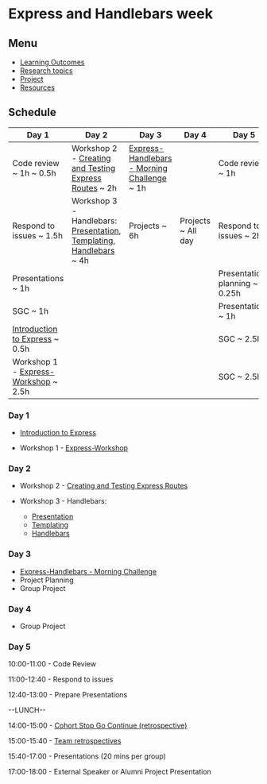 # Express and Handlebars week

## Menu

- [Learning Outcomes](./learning-outcomes.md)
- [Research topics](./research-afternoon.md)
- [Project](./project.md)
- [Resources](./resources.md)

## Schedule

Day 1|Day 2|Day 3|Day 4| Day 5 
---|---|---|---|---
Code review ~ 1h ~ 0.5h | Workshop 2 - [Creating and Testing Express Routes](https://github.com/foundersandcoders/express-and-testing-workshop) ~ 2h | [Express-Handlebars - Morning Challenge](https://github.com/foundersandcoders/express-handlebars-challenge) ~ 1h |  | Code review ~ 1h |
Respond to issues ~ 1.5h | Workshop 3 - Handlebars: [Presentation](https://docs.google.com/presentation/d/1AHAMQxpudl0zwwR2yADIoB7Luf58urJpKaqqTb1dhu0/edit?usp=sharing), [Templating](https://github.com/m4v15/templating/), [Handlebars](https://github.com/m4v15/country-express) ~ 4h | Projects ~ 6h | Projects ~ All day | Respond to issues ~ 2h |
 Presentations ~ 1h | || | Presentation planning ~ 0.25h|
|SGC ~ 1h| | | | Presentations ~ 1h|
|  [Introduction to Express](https://github.com/foundersandcoders/introduction-to-express) ~ 0.5h|| | | SGC ~ 2.5h|
|  Workshop 1 - [Express-Workshop](https://github.com/foundersandcoders/express-workshop) ~ 2.5h|| | | SGC ~ 2.5h|

### Day 1
 - [Introduction to Express](https://github.com/foundersandcoders/introduction-to-express)

 - Workshop 1 - [Express-Workshop](https://github.com/foundersandcoders/express-workshop)
 
### Day 2

- Workshop 2 - [Creating and Testing Express Routes](https://github.com/foundersandcoders/express-and-testing-workshop)

- Workshop 3 - Handlebars:
    - [Presentation](https://docs.google.com/presentation/d/1AHAMQxpudl0zwwR2yADIoB7Luf58urJpKaqqTb1dhu0/edit?usp=sharing)
    - [Templating](https://github.com/m4v15/templating/)
    - [Handlebars](https://github.com/m4v15/country-express)

### Day 3

- [Express-Handlebars - Morning Challenge](https://github.com/foundersandcoders/express-handlebars-challenge)
- Project Planning
- Group Project

### Day 4
- Group Project

### Day 5

10:00-11:00 - Code Review

11:00-12:40 - Respond to issues

12:40-13:00 - Prepare Presentations

--LUNCH--

14:00-15:00 - [Cohort Stop Go Continue
(retrospective)](./retrospectives.md#cohort-retrospective)

15:00-15:40 - [Team retrospectives](./retrospectives.md#team-retrospective)

15:40-17:00 - Presentations (20 mins per group)

17:00-18:00 - External Speaker or Alumni Project Presentation
